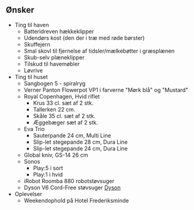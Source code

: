 ## Ønsker

- Ting til haven
  - Batteridreven hækkeklipper
  - Udendørs kost (den der i træ med røde børster)
  - Skuffejern
  - Smal skovl til fjernelse af tidsler/mælkebøtter i græsplænen
  - Skub-selv plæneklipper
  - Tilskud til havemøbler
  - Løvrive
- Ting til huset
  - Sangbogen 5 - spiralryg
  - Verner Panton Flowerpot VP1 i farverne "Mørk blå" og "Mustard"  
  - Royal Copenhagen, Hvid riflet
    - Krus 33 cl. sæt af 2 stk.
    - Tallerken 22 cm.
    - Skåle 35 cl. sæt af 2 stk.
    - Æggebæger sæt af 2 stk.
  - Eva Trio
    - Sauterpande 24 cm, Multi Line
    - Slip-let stegepande 28 cm, Dura Line
    - Slip-let stegepande 24 cm, Dura Line
  - Global kniv, GS-14 26 cm
  - Sonos
    - Play:5 i sort
    - Play:1 i hvid
  - iRobot Roomba 880 robotstøvsuger
  - Dyson V6 Cord-Free støvsuger [Dyson](http://shop.dyson.dk/stovsugere/ledningsfri/dyson-v6-cord-free-227433-01)
- Oplevelser
  - Weekendophold på Hotel Frederiksminde
